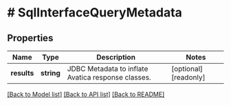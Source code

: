 # # SqlInterfaceQueryMetadata

## Properties

Name | Type | Description | Notes
------------ | ------------- | ------------- | -------------
**results** | **string** | JDBC Metadata to inflate Avatica response classes. | [optional] [readonly]

[[Back to Model list]](../../README.md#models) [[Back to API list]](../../README.md#endpoints) [[Back to README]](../../README.md)
